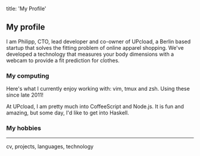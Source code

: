 title: 'My Profile'


## My profile

I am Philipp, CTO, lead developer and co-owner of UPcload, a Berlin based startup that solves the fitting problem of online apparel shopping. We've developed a technology that measures your body dimensions with a webcam to provide a fit prediction for clothes.

### My computing

Here's what I currently enjoy working with: vim, tmux and zsh. Using these since late 2011!

At UPcload, I am pretty much into CoffeeScript and Node.js. It is fun and amazing, but some day, I'd like to get into Haskell.

### My hobbies


---
cv, projects, languages, technology
